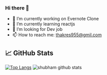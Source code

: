 ### Hi there 👋

- 🔭 I’m currently working on Evernote Clone
- 🌱 I’m currently learning reactjs
- 🤔 I’m looking for Dev job
- 📫 How to reach me: thakres955@gmil.com




## &#x1f4c8; GitHub Stats

[![Top Langs](https://github-readme-stats.vercel.app/api/top-langs/?username=shubhthakre&theme=algolia&&layout=compact&langs_count=5)](https://github.com/shubhthakre/github-readme-stats)
![shubham github stats](https://github-readme-stats.vercel.app/api?username=shubhthakre&theme=algolia)

